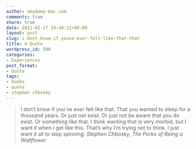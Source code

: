 ```yaml
---
author: amy@amy-mac.com
comments: true
share: true
date: 2012-02-17 19:49:12+00:00
layout: post
slug: i-dont-know-if-youve-ever-felt-like-that-that
title: A Quote
wordpress_id: 500
categories:
- Experiences
post_format:
- Quote
tags:
- books
- quote
- stephen chbosky
---
```


<blockquote>
  I don’t know if you’ve ever felt like that. That you wanted to sleep for a thousand years. Or just not exist. Or just not be aware that you do exist. Or something like that. I think wanting that is very morbid, but I want it when I get like this. That’s why I’m trying not to think. I just want it all to stop spinning.
  <cite>Stephen Chbosky, The Perks of Being a Wallflower</cite>
</blockquote>
